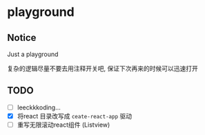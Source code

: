 # playground

## Notice

Just a playground

复杂的逻辑尽量不要去用注释开关吧, 保证下次再来的时候可以迅速打开

## TODO

- [ ] leeckkkoding...
- [X] 将react 目录改写成 `ceate-react-app` 驱动
- [ ] 重写无限滚动react组件 (Listview)